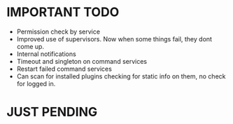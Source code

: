# IMPORTANT TODO

* Permission check by service
* Improved use of supervisors. Now when some things fail, they dont come up.
* Internal notifications
* Timeout and singleton on command services
* Restart failed command services
* Can scan for installed plugins checking for static info on them, no check for logged in.

# JUST PENDING
